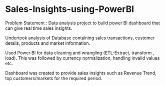 # Sales-Insights-using-PowerBI
Problem Statement : Data analysis project to build power BI dashboard that can give real time sales insights.

Undertook analysis of Database containing sales transactions, customer details, products and market information.

Used Power BI for data cleaning and wrangling (ETL-Extract, transform , load). This was followed by currency normalization, handling invalid values etc.

Dashboard was created to provide sales insights such as Revenue Trend, top customers/markets for the required period.
